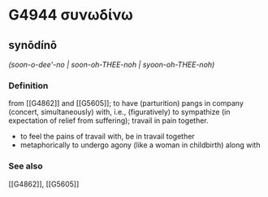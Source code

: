 # G4944 συνωδίνω

## synōdínō

_(soon-o-dee'-no | soon-oh-THEE-noh | syoon-oh-THEE-noh)_

### Definition

from [[G4862]] and [[G5605]]; to have (parturition) pangs in company (concert, simultaneously) with, i.e., (figuratively) to sympathize (in expectation of relief from suffering); travail in pain together.

- to feel the pains of travail with, be in travail together
- metaphorically to undergo agony (like a woman in childbirth) along with

### See also

[[G4862]], [[G5605]]

